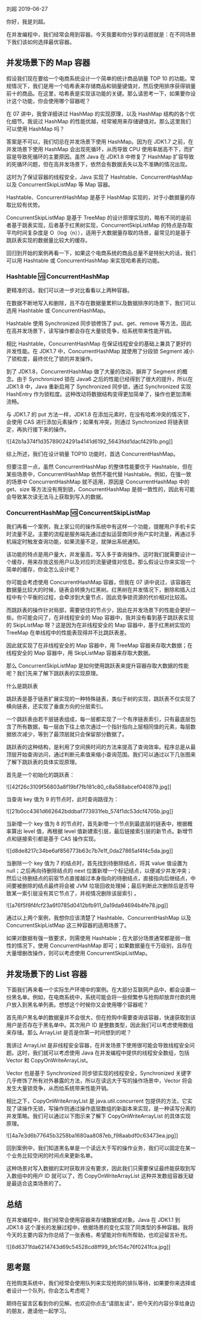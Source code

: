 刘超 2019-06-27

你好，我是刘超。

在并发编程中，我们经常会用到容器。今天我要和你分享的话题就是：在不同场景下我们该如何选择最优容器。

## 并发场景下的 Map 容器

假设我们现在要给一个电商系统设计一个简单的统计商品销量 TOP 10 的功能。常规情况下，我们是用一个哈希表来存储商品和销量键值对，然后使用排序获得销量前十的商品。在这里，哈希表是实现该功能的关键。那么请思考一下，如果要你设计这个功能，你会使用哪个容器呢？

在 07 讲中，我曾详细讲过 HashMap 的实现原理，以及 HashMap 结构的各个优化细节。我说过 HashMap 的性能优越，经常被用来存储键值对。那么这里我们可以使用 HashMap 吗？

答案是不可以，我们切忌在并发场景下使用 HashMap。因为在 JDK1.7 之前，在并发场景下使用 HashMap 会出现死循环，从而导致 CPU 使用率居高不下，而扩容是导致死循环的主要原因。虽然 Java 在 JDK1.8 中修复了 HashMap 扩容导致的死循环问题，但在高并发场景下，依然会有数据丢失以及不准确的情况出现。

这时为了保证容器的线程安全，Java 实现了 Hashtable、ConcurrentHashMap 以及 ConcurrentSkipListMap 等 Map 容器。

Hashtable、ConcurrentHashMap 是基于 HashMap 实现的，对于小数据量的存取比较有优势。

ConcurrentSkipListMap 是基于 TreeMap 的设计原理实现的，略有不同的是前者基于跳表实现，后者基于红黑树实现，ConcurrentSkipListMap 的特点是存取平均时间复杂度是 O（log（n）），适用于大数据量存取的场景，最常见的是基于跳跃表实现的数据量比较大的缓存。

回归到开始的案例再看一下，如果这个电商系统的商品总量不是特别大的话，我们可以用 Hashtable 或 ConcurrentHashMap 来实现哈希表的功能。

### Hashtable 🆚 ConcurrentHashMap

更精准的话，我们可以进一步对比看看以上两种容器。

在数据不断地写入和删除，且不存在数据量累积以及数据排序的场景下，我们可以选用 Hashtable 或 ConcurrentHashMap。

Hashtable 使用 Synchronized 同步锁修饰了 put、get、remove 等方法，因此在高并发场景下，读写操作都会存在大量锁竞争，给系统带来性能开销。

相比 Hashtable，ConcurrentHashMap 在保证线程安全的基础上兼具了更好的并发性能。在 JDK1.7 中，ConcurrentHashMap 就使用了分段锁 Segment 减小了锁粒度，最终优化了锁的并发操作。

到了 JDK1.8，ConcurrentHashMap 做了大量的改动，摒弃了 Segment 的概念。由于 Synchronized 锁在 Java6 之后的性能已经得到了很大的提升，所以在 JDK1.8 中，Java 重新启用了 Synchronized 同步锁，通过 Synchronized 实现 HashEntry 作为锁粒度。这种改动将数据结构变得更加简单了，操作也更加清晰流畅。

与 JDK1.7 的 put 方法一样，JDK1.8 在添加元素时，在没有哈希冲突的情况下，会使用 CAS 进行添加元素操作；如果有冲突，则通过 Synchronized 将链表锁定，再执行接下来的操作。

![[42b1a374f1d35789024291a4141d6192_5643fdd1dacf4291b.png]]

综上所述，我们在设计销量 TOP10 功能时，首选 ConcurrentHashMap。

但要注意一点，虽然 ConcurrentHashMap 的整体性能要优于 Hashtable，但在某些场景中，ConcurrentHashMap 依然不能代替 Hashtable。例如，在强一致的场景中 ConcurrentHashMap 就不适用，原因是 ConcurrentHashMap 中的 get、size 等方法没有用到锁，ConcurrentHashMap 是弱一致性的，因此有可能会导致某次读无法马上获取到写入的数据。

### ConcurrentHashMap 🆚 ConcurrentSkipListMap

我们再看一个案例，我上家公司的操作系统中有这样一个功能，提醒用户手机卡实时流量不足。主要的流程是服务端先通过虚拟运营商同步用户实时流量，再通过手机端定时触发查询功能，如果流量不足，就弹出系统通知。

该功能的特点是用户量大，并发量高，写入多于查询操作。这时我们就需要设计一个缓存，用来存放这些用户以及对应的流量键值对信息。那么假设让你来实现一个简单的缓存，你会怎么设计呢？

你可能会考虑使用 ConcurrentHashMap 容器，但我在 07 讲中说过，该容器在数据量比较大的时候，链表会转换为红黑树。红黑树在并发情况下，删除和插入过程中有个平衡的过程，会牵涉到大量节点，因此竞争锁资源的代价相对比较高。

而跳跃表的操作针对局部，需要锁住的节点少，因此在并发场景下的性能会更好一些。你可能会问了，在非线程安全的 Map 容器中，我并没有看到基于跳跃表实现的 SkipListMap 呀？这是因为在非线程安全的 Map 容器中，基于红黑树实现的 TreeMap 在单线程中的性能表现得并不比跳跃表差。

因此就实现了在非线程安全的 Map 容器中，用 TreeMap 容器来存取大数据；在线程安全的 Map 容器中，用 SkipListMap 容器来存取大数据。

那么 ConcurrentSkipListMap 是如何使用跳跃表来提升容器存取大数据的性能呢？我们先来了解下跳跃表的实现原理。

什么是跳跃表

跳跃表是基于链表扩展实现的一种特殊链表，类似于树的实现，跳跃表不仅实现了横向链表，还实现了垂直方向的分层索引。

一个跳跃表由若干层链表组成，每一层都实现了一个有序链表索引，只有最底层包含了所有数据，每一层由下往上依次通过一个指针指向上层相同值的元素，每层数据依次减少，等到了最顶层就只会保留部分数据了。

跳跃表的这种结构，是利用了空间换时间的方法来提高了查询效率。程序总是从最顶层开始查询访问，通过判断元素值来缩小查询范围。我们可以通过以下几张图来了解下跳跃表的具体实现原理。

首先是一个初始化的跳跃表：

![[42f26c3109f56803a8f19bf7fb181c80_c8a588abcef040879.jpg]]

当查询 key 值为 9 的节点时，此时查询路径为：

![[21b0cc4361d662642bddbaf773931feb_574f1dc53dcf4705b.jpg]]

当新增一个 key 值为 8 的节点时，首先新增一个节点到最底层的链表中，根据概率算出 level 值，再根据 level 值新建索引层，最后链接索引层的新节点。新增节点和链接索引都是基于 CAS 操作实现。

![[d8de8217c34be6af856773b63c7b7e1f_0da27865af4f4c5da.jpg]]

当删除一个 key 值为 7 的结点时，首先找到待删除结点，将其 value 值设置为 null；之后再向待删除结点的 next 位置新增一个标记结点，以便减少并发冲突；然后让待删结点的前驱节点直接越过本身指向的待删结点，直接指向后继结点，中间要被删除的结点最终将会被 JVM 垃圾回收处理掉；最后判断此次删除后是否导致某一索引层没有其它节点了，并视情况删除该层索引 。

![[a76f5f8f4fcf23a6f0785d0412bfb911_0a19da94694b4fe78.jpg]]

通过以上两个案例，我想你应该清楚了 Hashtable、ConcurrentHashMap 以及 ConcurrentSkipListMap 这三种容器的适用场景了。

如果对数据有强一致要求，则需使用 Hashtable；在大部分场景通常都是弱一致性的情况下，使用 ConcurrentHashMap 即可；如果数据量在千万级别，且存在大量增删改操作，则可以考虑使用 ConcurrentSkipListMap。

## 并发场景下的 List 容器

下面我们再来看一个实际生产环境中的案例。在大部分互联网产品中，都会设置一份黑名单。例如，在电商系统中，系统可能会将一些频繁参与抢购却放弃付款的用户放入到黑名单列表。想想这个时候你又会使用哪个容器呢？

首先用户黑名单的数据量并不会很大，但在抢购中需要查询该容器，快速获取到该用户是否存在于黑名单中。其次用户 ID 是整数类型，因此我们可以考虑使用数组来存储。那么 ArrayList 是否是你第一时间想到的呢？

我讲过 ArrayList 是非线程安全容器，在并发场景下使用很可能会导致线程安全问题。这时，我们就可以考虑使用 Java 在并发编程中提供的线程安全数组，包括 Vector 和 CopyOnWriteArrayList。

Vector 也是基于 Synchronized 同步锁实现的线程安全，Synchronized 关键字几乎修饰了所有对外暴露的方法，所以在读远大于写的操作场景中，Vector 将会发生大量锁竞争，从而给系统带来性能开销。

相比之下，CopyOnWriteArrayList 是 java.util.concurrent 包提供的方法，它实现了读操作无锁，写操作则通过操作底层数组的新副本来实现，是一种读写分离的并发策略。我们可以通过以下图示来了解下 CopyOnWriteArrayList 的具体实现原理。

![[4a7e3d6b77645b3258ba1680aa8087eb_f98aabdf0c63473ea.jpg]]

回到案例中，我们知道黑名单是一个读远大于写的操作业务，我们可以固定在某一个业务比较空闲的时间点来更新名单。

这种场景对写入数据的实时获取并没有要求，因此我们只需要保证最终能获取到写入数组中的用户 ID 就可以了，而 CopyOnWriteArrayList 这种并发数组容器无疑是最适合这类场景的了。

## 总结

在并发编程中，我们经常会使用容器来存储数据或对象。Java 在 JDK1.1 到 JDK1.8 这个漫长的发展过程中，依据场景的变化实现了同类型的多种容器。我将今天的主要内容为你总结了一张表格，希望能对你有所帮助，也欢迎留言补充。

![[6d6371fda6214743d69c54528cd8ff99_bfc154c76f0241fca.jpg]]

## 思考题

在抢购类系统中，我们经常会使用队列来实现抢购的排队等待，如果要你来选择或者设计一个队列，你会怎么考虑呢？

期待在留言区看到你的见解。也欢迎你点击“请朋友读”，把今天的内容分享给身边的朋友，邀请他一起学习。


